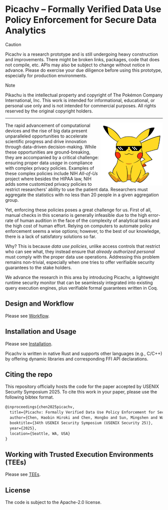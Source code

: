 # Picachv – Formally Verified Data Use Policy Enforcement for Secure Data Analytics

> [!CAUTION]
>
> Picachv is a research prototype and is still undergoing heavy construction and improvements. There might be broken links, packages, code that does not compile, etc. APIs may also be subject to change without notice in advance. Please do exercise your due diligence before using this prototype, especially for production environments.

> [!NOTE]
>
> Pikachu is the intellectual property and copyright of The Pokémon Company International, Inc. This work is intended for informational, educational, or personal use only and is not intended for commercial purposes. All rights reserved by the original copyright holders.

---

<img style="float:right" width=200 src="docs/pikachu.jpg">

The rapid advancement of computational devices and the rise of big data present unparalleled opportunities to accelerate scientific progress and drive innovation through data-driven decision-making. While these opportunities are ground-breaking, they are accompanied by a critical challenge: ensuring proper data *usage* in compliance with complex privacy policies. Examples of these complex policies include NIH *All-of-Us* project where besides the HIPAA law, NIH adds some customized privacy policies to restrict researchers' ability to use the patient data. Researchers must aggregate the statistics with no less than 20 people in a given aggregation group.

Yet, enforcing these policies poses a great challenge for us. First of all, manual checks in this scenario is generally infeasible due to the high error-rate of human audition in the face of the complexity of analytical tasks and the high cost of human effort. Relying on computers to automate policy enforcement seems a wise options; however, to the best of our knowledge, there is a lack of satisfatory solutions so far.

Why? This is because *data use policies*, unlike access controls that restrict who can see what, they instead ensure that *already authorized personal*  must comply with the proper data use operations. Addressing this problem remains non-trivial, especially when one tries to offer verifiaible security guarantees to the stake holders.

We advance the research in this area by introducing Picachv, a lightweight runtime security monitor that can be seamlessly integrated into existing query execution engines, plus verifiable formal guarantees written in Coq.

## Design and Workflow

Please see [Workflow](docs/workflow.md).

## Installation and Usage

Please see [Installation](docs/installation.md).

Picachv is written in native Rust and supports other languages (e.g., C/C++) by offering dynamic libraries and corresponding FFI API declarations.

## Citing the repo

This repository officially hosts the code for the paper accepted by USENIX Security Symposium 2025. To cite this work in your paper, please use the following bibtex format.

```tex
@inproceedings{chen2025picachv,
  title={Picachv: Formally Verified Data Use Policy Enforcement for Secure Data Analytics},
  author={Chen, Haobin Hiroki and Chen, Hongbo and Sun, Mingshen and Wang, Chenghong and Wang, XiaoFeng},
  booktitle={34th USENIX Security Symposium (USENIX Security 25)},
  year={2025},
  location={Seattle, WA, USA}
}
```

## Working with Trusted Execution Environments (TEEs)

Please see [TEEs](docs/TEEs.md).

## License

The code is subject to the Apache-2.0 license.
